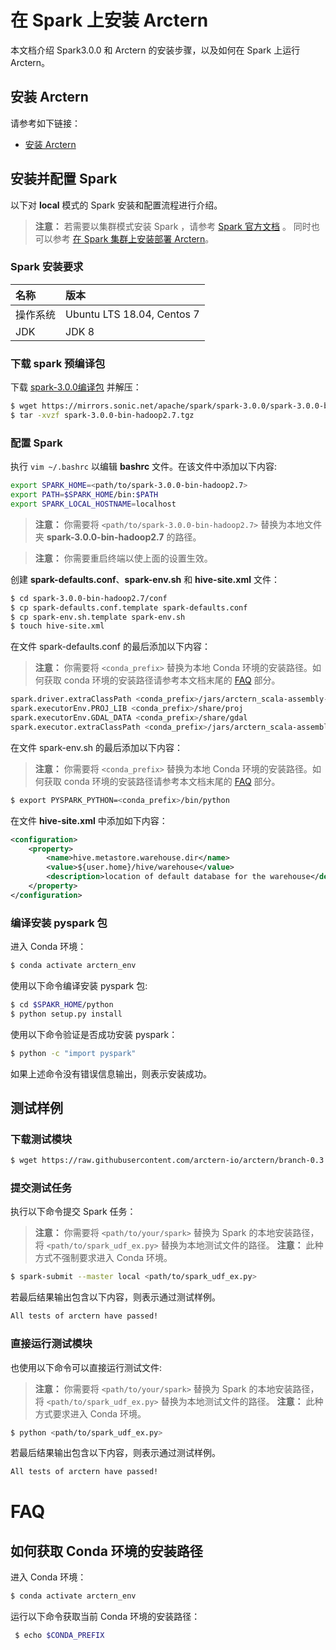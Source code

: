 # 在 Spark 上安装 Arctern

本文档介绍 Spark3.0.0 和 Arctern 的安装步骤，以及如何在 Spark 上运行 Arctern。

## 安装 Arctern

请参考如下链接：

* [安装 Arctern](./standalone_installation.md)

## 安装并配置 Spark

以下对 **local** 模式的 Spark 安装和配置流程进行介绍。
> **注意：** 若需要以集群模式安装 Spark ，请参考 [Spark 官方文档](https://spark.apache.org/docs/latest/) 。
同时也可以参考 [在 Spark 集群上安装部署 Arctern](./cluster_installation.md)。

### Spark 安装要求

|  名称    |   版本     |
| :---------- | :------------ |
| 操作系统 |Ubuntu LTS 18.04, Centos 7|
| JDK    | JDK 8 |

### 下载 spark 预编译包

下载 [spark-3.0.0编译包](https://mirrors.sonic.net/apache/spark/spark-3.0.0/spark-3.0.0-bin-hadoop2.7.tgz) 并解压：

```bash
$ wget https://mirrors.sonic.net/apache/spark/spark-3.0.0/spark-3.0.0-bin-hadoop2.7.tgz
$ tar -xvzf spark-3.0.0-bin-hadoop2.7.tgz
```

### 配置 Spark

执行 `vim ~/.bashrc` 以编辑 **bashrc** 文件。在该文件中添加以下内容:

```bash
export SPARK_HOME=<path/to/spark-3.0.0-bin-hadoop2.7>
export PATH=$SPARK_HOME/bin:$PATH
export SPARK_LOCAL_HOSTNAME=localhost
```

> **注意：** 你需要将 `<path/to/spark-3.0.0-bin-hadoop2.7>` 替换为本地文件夹 **spark-3.0.0-bin-hadoop2.7** 的路径。

> **注意：** 你需要重启终端以使上面的设置生效。

创建 **spark-defaults.conf**、**spark-env.sh** 和 **hive-site.xml** 文件：

```bash
$ cd spark-3.0.0-bin-hadoop2.7/conf
$ cp spark-defaults.conf.template spark-defaults.conf
$ cp spark-env.sh.template spark-env.sh
$ touch hive-site.xml
```

在文件 spark-defaults.conf 的最后添加以下内容：

> **注意：** 你需要将 `<conda_prefix>` 替换为本地 Conda 环境的安装路径。如何获取 conda 环境的安装路径请参考本文档末尾的 [FAQ](#faq) 部分。

```bash
spark.driver.extraClassPath <conda_prefix>/jars/arctern_scala-assembly-0.3.0.jar
spark.executorEnv.PROJ_LIB <conda_prefix>/share/proj
spark.executorEnv.GDAL_DATA <conda_prefix>/share/gdal
spark.executor.extraClassPath <conda_prefix>/jars/arctern_scala-assembly-0.3.0.jar
```

在文件 spark-env.sh 的最后添加以下内容：
> **注意：** 你需要将 `<conda_prefix>` 替换为本地 Conda 环境的安装路径。如何获取 conda 环境的安装路径请参考本文档末尾的 [FAQ](#faq) 部分。

```bash
$ export PYSPARK_PYTHON=<conda_prefix>/bin/python
```

在文件 **hive-site.xml** 中添加如下内容：

```xml
<configuration>
    <property>
        <name>hive.metastore.warehouse.dir</name>
        <value>${user.home}/hive/warehouse</value>
        <description>location of default database for the warehouse</description>
    </property>
</configuration>
```

### 编译安装 pyspark 包

进入 Conda 环境：

```bash
$ conda activate arctern_env
```

使用以下命令编译安装 pyspark 包:
```bash
$ cd $SPAKR_HOME/python
$ python setup.py install
```

使用以下命令验证是否成功安装 pyspark：

```bash
$ python -c "import pyspark"
```
如果上述命令没有错误信息输出，则表示安装成功。


## 测试样例

### 下载测试模块

```bash
$ wget https://raw.githubusercontent.com/arctern-io/arctern/branch-0.3.x/spark/pyspark/examples/gis/spark_udf_ex.py
```

### 提交测试任务

执行以下命令提交 Spark 任务：

> **注意：** 你需要将 `<path/to/your/spark>` 替换为 Spark 的本地安装路径，将 `<path/to/spark_udf_ex.py>` 替换为本地测试文件的路径。
> **注意：** 此种方式不强制要求进入 Conda 环境。

```bash
$ spark-submit --master local <path/to/spark_udf_ex.py>
```

若最后结果输出包含以下内容，则表示通过测试样例。

```bash
All tests of arctern have passed!
```

### 直接运行测试模块

也使用以下命令可以直接运行测试文件:
> **注意：** 你需要将 `<path/to/your/spark>` 替换为 Spark 的本地安装路径，将 `<path/to/spark_udf_ex.py>` 替换为本地测试文件的路径。
> **注意：** 此种方式要求进入 Conda 环境。

```bash
$ python <path/to/spark_udf_ex.py>
```

若最后结果输出包含以下内容，则表示通过测试样例。
```bash
All tests of arctern have passed!
```

# FAQ

## 如何获取 Conda 环境的安装路径

进入 Conda 环境：

```bash
$ conda activate arctern_env
```

运行以下命令获取当前 Conda 环境的安装路径：

```bash
 $ echo $CONDA_PREFIX
```